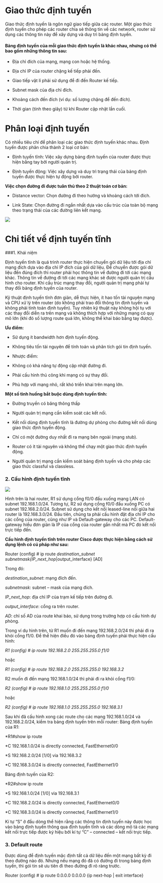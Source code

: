 # Giao thức định tuyến

Giao thức định tuyến là ngôn ngữ giao tiếp giữa các router. Một giao thức định tuyến cho phép các router chia sẻ thông tin về các network, router sử dụng các thông tin này để xây dựng và duy trì bảng định tuyến.

#### Bảng định tuyến của mỗi giao thức định tuyến là khác nhau, nhưng có thể bao gồm những thông tin sau:

- Địa chỉ đích của mạng, mạng con hoặc hệ thống.

- Địa chỉ IP của router chặng kế tiếp phải đến.

- Giao tiếp vật lí phải sử dụng để đi đến Router kế tiếp.

- Subnet mask của địa chỉ đích.

- Khoảng cách đến đích (ví dụ: số lượng chặng để đến đích).

- Thời gian (tính theo giây) từ khi Router cập nhật lần cuối.


#  Phân loại định tuyến

Có nhiều tiêu chí để phân loại các giao thức định tuyến khác nhau. Định tuyến được phân chia thành 2 loại cơ bản:

- Định tuyến tĩnh: Việc xây dựng bảng định tuyến của router được thực hiện bằng tay bởi người quản trị.

- Định tuyến động: Việc xây dựng và duy trì trạng thái của bảng định tuyến được thực hiện tự động bởi router.

**Việc chọn đường đi được tuân thủ theo 2 thuật toán cơ bản:**

+ Distance vector: Chọn đường đi theo hướng và khoảng cách tới đích.

+ Link State: Chọn đường đi ngắn nhất dựa vào cấu trúc của toàn bộ mạng theo trạng thái của các đường liên kết mạng.

<p>
  <img src="https://vnpro.vn/upload/user/images/Th%C6%B0%20Vi%E1%BB%87n/tong-quan-ve-dinh-tuyen.jpg">
  </p>


# Chi tiết về định tuyến tĩnh

###1. Khái niệm

Định tuyến tĩnh là quá trình router thực hiện chuyển gói dữ liệu tới địa chỉ mạng đích dựa vào địa chỉ IP đích của gói dữ liệu. Để chuyển được gói dữ liệu đến đúng đích thì router phải học thông tin về đường đi tới các mạng khác. Thông tin về đường đi tới các mạng khác sẽ được người quản trị cấu hình cho router. Khi cấu trúc mạng thay đổi, người quản trị mạng phải tự thay đổi bảng định tuyến của router.

Kỹ thuật định tuyến tĩnh đơn giản, dễ thực hiện, ít hao tốn tài nguyên mạng và CPU xử lý trên router (do không phải trao đổi thông tin định tuyến và không phải tính toán định tuyến). Tuy nhiên kỹ thuật này không hội tụ với các thay đổi diễn ra trên mạng và không thích hợp với những mạng có quy mô lớn (khi đó số lượng route quá lớn, không thể khai báo bằng tay được).

**Ưu điểm:**

+ Sử dụng ít bandwidth hơn định tuyến động.

+ Không tiêu tốn tài nguyên để tính toán và phân tích gói tin định tuyến.

- Nhược điểm:

+ Không có khả năng tự động cập nhật đường đi.

+ Phải cấu hình thủ công khi mạng có sự thay đổi.

+ Phù hợp với mạng nhỏ, rất khó triển khai trên mạng lớn.

**Một số tình huống bắt buộc dùng định tuyến tĩnh:**

+ Đường truyền có băng thông thấp

+ Người quản trị mạng cần kiểm soát các kết nối.

+ Kết nối dùng định tuyến tĩnh là đường dự phòng cho đường kết nối dùng giao thức định tuyến động.

+ Chỉ có một đường duy nhất đi ra mạng bên ngoài (mạng stub).

+ Router có ít tài nguyên và không thể chạy một giao thức định tuyến động.

+ Người quản trị mạng cần kiểm soát bảng định tuyến và cho phép các giao thức classful và classless.

### 2. Cấu hình định tuyến tĩnh

<p>
  <img src="https://vnpro.vn/upload/user/images/Th%C6%B0%20Vi%E1%BB%87n/S%C6%A1-%C4%91%E1%BB%93-v%C3%AD-d%E1%BB%A5.jpg">
  </p>
  
  Hình trên là hai router, R1 sử dụng cổng f0/0 đấu xuống mạng LAN có subnet 192.168.1.0/24. Tương tự, R2 sử dụng cổng f0/0 đấu xuống PC có subnet 192.168.2.0/24. Subnet sử dụng cho kết nối leased-line nối giữa hai router là 192.168.3.0/24. Đầu tiên, chúng ta phải cấu hình đặt địa chỉ IP cho các cổng của router, cũng như IP và Default-gateway cho các PC. Default-gateway hiểu đơn giản là IP của cổng của router gần nhất mà PC đó kết nối trực tiếp đến.

**Cấu hình định tuyến tĩnh trên router Cisco được thực hiện bằng cách sử dụng lệnh có cú pháp như sau:**

Router (config) # ip route *destination_subnet subnetmask{IP_next_hop*|output_interface} [AD]

Trong đó:

*destination_subnet*: mạng đích đến.

*subnetmask*: subnet – mask của mạng đích.

*IP_next_hop*: địa chỉ IP của trạm kế tiếp trên đường đi.

*output_interface*: cổng ra trên router.

*AD*: chỉ số AD của route khai báo, sử dụng trong trường hợp có cấu hình dự phòng.

Trong ví dụ hình trên, từ R1 muốn đi đến mạng 192.168.2.0/24 thì phải đi ra khỏi cổng f1/0. Để thể hiện điều đó vào bảng định tuyến phải thực hiện cấu hình:

*R1 (config) # ip route 192.168.2.0 255.255.255.0 f1/0*

hoặc

*R1 (config) # ip route 192.168.2.0 255.255.255.0 192.168.3.2*

R2 muốn đi đến mạng 192.168.1.0/24 thì phải đi ra khỏi cổng f1/0:

*R2 (config) # ip route 192.168.1.0 255.255.255.0 f1/0*

hoặc

*R2 (config) # ip route 192.168.1.0 255.255.255.0 192.168.3.1*

Sau khi đã cấu hình xong các route cho các mạng 192.168.1.0/24 và 192.168.2.0/24, kiểm tra bảng định tuyến trên mỗi router: Bảng định tuyến của R1:

*R1#show ip route

*C 192.168.1.0/24 is directly connected, FastEthernet0/0

*S 192.168.2.0/24 [1/0] via 192.168.3.2

*C 192.168.3.0/24 is directly connected, FastEthernet1/0

Bảng định tuyến của R2:

*R2#show ip route

*S 192.168.1.0/24 [1/0] via 192.168.3.1

*C 192.168.2.0/24 is directly connected, FastEthernet0/0

*C 192.168.3.0/24 is directly connected, FastEthernet1/0

Kí tự “S” ở đầu dòng thể hiện rằng các thông tin định tuyến này được học vào bảng định tuyến thông qua định tuyến tĩnh và các dòng mô tả các mạng kết nối trực tiếp được ký hiệu bởi kí tự “C” – connected – kết nối trực tiếp.

### 3. Default route

Được dùng để định tuyến mặc định tất cả dữ liệu đến một mạng bất kỳ đi theo đường nào đó. Nhưng nếu mạng đó đã có đường đi trong bảng định tuyến, thì gói tin sẽ ưu tiên đi theo đường đi rõ ràng trước.

Router (config) # ip route 0.0.0.0 0.0.0.0 {ip next-hop | exit interface}
